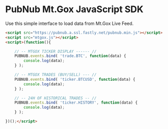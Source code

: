 # PubNub Mt.Gox JavaScript SDK

Use this simple interface to load data from Mt.Gox Live Feed.

```html
<script src="https://pubnub.a.ssl.fastly.net/pubnub.min.js"></script>
<script src="mtgox.js"></script>
<script>(function(){

    // -- MTGOX TICKER DISPLAY ------ //
    PUBNUB.events.bind( 'trade.BTC', function(data) {
        console.log(data);
    } );

    // -- MTGOX TRADES (BUY/SELL) --- //
    PUBNUB.events.bind( 'ticker.BTCUSD', function(data) {
        console.log(data);
    } );

    // -- 24H OF HISTORICAL TRADES -- //
    PUBNUB.events.bind( 'ticker.HISTORY', function(data) {
        console.log(data);
    } );

})();</script>
```


